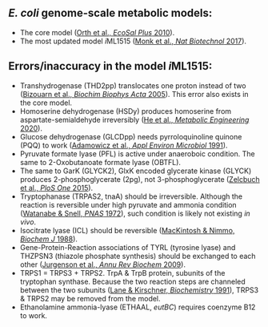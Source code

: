 ## *E. coli* genome-scale metabolic models:

* The core model ([Orth et al., *EcoSal Plus* 2010](https://doi.org/10.1128/ecosalplus.10.2.1)).
* The most updated model *i*ML1515 ([Monk et al., *Nat Biotechnol* 2017](https://doi.org/10.1038/nbt.3956)).


## Errors/inaccuracy in the model *i*ML1515:
* Transhydrogenase (THD2pp) translocates one proton instead of two ([Bizouarn et al., *Biochim Biophys Acta* 2005](https://doi.org/10.1016/j.bbabio.2005.04.004)). This error also exists in the core model.  
* Homoserine dehydrogenase (HSDy) produces homoserine from aspartate-semialdehyde irreversibly ([He et al., *Metabolic Engineering* 2020](https://doi.org/10.1016/j.ymben.2020.03.002)).  
* Glucose dehydrogenase (GLCDpp) needs pyrroloquinoline quinone (PQQ) to work ([Adamowicz et al., *Appl Environ Microbiol* 1991](https://www.ncbi.nlm.nih.gov/pubmed/1654044)).
* Pyruvate formate lyase (PFL) is active under anaeroboic condition. The same to 2-Oxobutanoate formate lyase (OBTFL).  
* The same to GarK (GLYCK2), GlxK encoded glycerate kinase (GLYCK) produces 2-phosphoglycerate (2pg), not 3-phosphoglycerate ([Zelcbuch et al., *PloS One* 2015](https://doi.org/10.1371/journal.pone.0122957)).  
* Tryptophanase (TRPAS2, tnaA) should be irreversible. Although the reaction is reversible under high pyruvate and ammonia condition ([Watanabe & Snell, *PNAS* 1972](https://www.ncbi.nlm.nih.gov/pmc/articles/PMC426635/)), such condition is likely not existing *in vivo*.   
* Isocitrate lyase (ICL) should be reversible ([MacKintosh & Nimmo, *Biochem J* 1988](https://www.ncbi.nlm.nih.gov/pmc/articles/PMC1148809/)).  
* Gene-Protein-Reaction associations of TYRL (tyrosine lyase) and THZPSN3 (thiazole phosphate synthesis) should be exchanged to each other ([Jurgenson et al., *Annu Rev Biochem* 2009](https://doi.org/10.1146/annurev.biochem.78.072407.102340)).  
* TRPS1 = TRPS3 + TRPS2. TrpA & TrpB protein, subunits of the tryptophan synthase. Because the two reaction steps are channeled between the two subunits ([Lane & Kirschner, *Biochemistry* 1991](https://pubmed.ncbi.nlm.nih.gov/1899028/)), TRPS3 & TRPS2 may be removed from the model.  
* Ethanolamine ammonia-lyase (ETHAAL, *eutBC*) requires coenzyme B12 to work.  